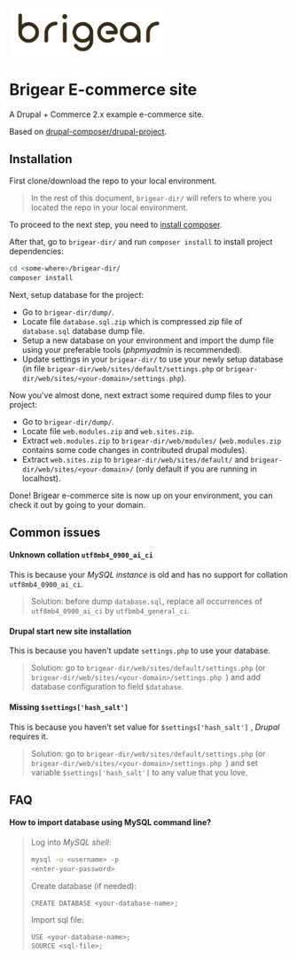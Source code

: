 <kbd><img src="logo.png" height="90px"/></kbd>

# Brigear E-commerce site

A Drupal + Commerce 2.x example e-commerce site.

Based on [drupal-composer/drupal-project](https://github.com/drupal-composer/drupal-project).



## Installation

First clone/download the repo to your local environment.

> In the rest of this document, `brigear-dir/` will refers to where you located the repo in your local environment.

To proceed to the next step, you need to [install composer](https://getcomposer.org/doc/00-intro.md#installation-linux-unix-osx).

After that, go to `brigear-dir/` and run `composer install` to install project dependencies:

```bash
cd <some-where>/brigear-dir/
composer install
```

Next, setup database for the project:

- Go to `brigear-dir/dump/`.
- Locate file `database.sql.zip` which is compressed zip file of `database.sql` database dump file.
- Setup a new database on your environment and import the dump file using your preferable tools (*phpmyadmin* is recommended).
- Update settings in your `brigear-dir/` to use your newly setup database (in file `brigear-dir/web/sites/default/settings.php` or `brigear-dir/web/sites/<your-domain>/settings.php`).

Now you've almost done, next extract some required dump files to your project:

- Go to `brigear-dir/dump/`.
- Locate file `web.modules.zip` and `web.sites.zip`.
- Extract `web.modules.zip` to `brigear-dir/web/modules/` (`web.modules.zip` contains some code changes in contributed drupal modules).
- Extract `web.sites.zip` to `brigear-dir/web/sites/default/` and `brigear-dir/web/sites/<your-domain>/` (only default if you are running in localhost).

Done! Brigear e-commerce site is now up on your environment, you can check it out by going to your domain.



## Common issues

#### Unknown collation `utf8mb4_0900_ai_ci`

This is because your *MySQL instance* is old and has no support for collation `utf8mb4_0900_ai_ci`.

> Solution: before dump `database.sql`, replace all occurrences of `utf8mb4_0900_ai_ci` by `utfbmb4_general_ci`.

#### Drupal start new site installation

This is because you haven't update `settings.php` to use your database. 

> Solution: go to `brigear-dir/web/sites/default/settings.php` (or `brigear-dir/web/sites/<your-domain>/settings.php `) and add database configuration to field `$database`.

#### Missing `$settings['hash_salt']`

This is because you haven't set value for `$settings['hash_salt']` , *Drupal* requires it.

> Solution: go to `brigear-dir/web/sites/default/settings.php` (or `brigear-dir/web/sites/<your-domain>/settings.php `) and set variable `$settings['hash_salt']` to any value that you love.



## FAQ

#### How to import database using MySQL command line?

> Log into *MySQL shell*:
>
> ``` bash
> mysql -u <username> -p
> <enter-your-password>
> ```
>
> Create database (if needed):
>
> ``` mysql
> CREATE DATABASE <your-database-name>;
> ```
>
> Import sql file:
>
> ``` mysql
> USE <your-database-name>;
> SOURCE <sql-file>;
> ```